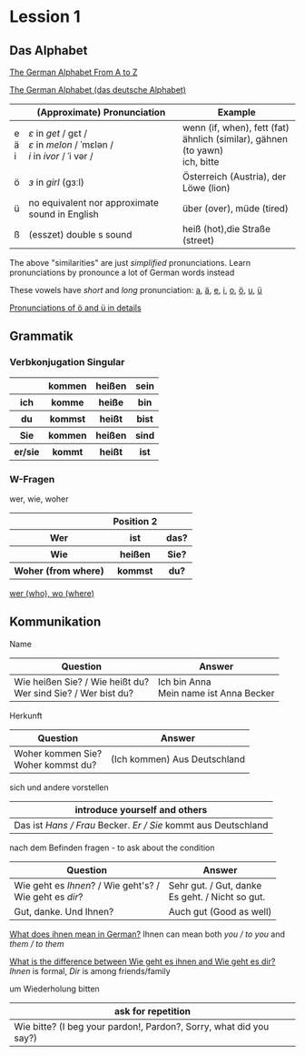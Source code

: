 # Lession 1
## Das Alphabet

[The German Alphabet From A to Z](https://www.thoughtco.com/the-german-alphabet-1444644)

[The German Alphabet (das deutsche Alphabet)](https://www.germanveryeasy.com/german-alphabet)



|  | (Approximate) Pronunciation | Example
|---|---|---|
| e	</br> ä </br> i| *ɛ* in *get* / gɛt / </br> *ɛ* in *melon* / ˈmɛlən / </br> *i* in *ivor* / ˈi vər / | wenn (if, when), fett (fat) </br> ähnlich (similar), gähnen (to yawn) </br> ich, bitte
| ö | *ɜ* in *girl* (gɜːl) | Österreich (Austria), der Löwe (lion) |
| ü | no equivalent nor approximate sound in English | über (over), müde (tired) 
| ß | (esszet)	double s sound | heiß (hot),die Straße (street) |

The above "similarities" are just *simplified* pronunciations. Learn pronunciations by pronounce a lot of German words instead

<!-- > todo: add more words example of short and long pronunciations)
 -->
These vowels have *short* and *long* pronunciation: [a](http://www.joycep.myweb.port.ac.uk/pronounce/vowela.html), [ä](http://www.joycep.myweb.port.ac.uk/pronounce/vowelae.html), [e](http://www.joycep.myweb.port.ac.uk/pronounce/vowele.html), [i](http://www.joycep.myweb.port.ac.uk/pronounce/voweli.html), [o](http://www.joycep.myweb.port.ac.uk/pronounce/vowelo.html), [ö](http://www.joycep.myweb.port.ac.uk/pronounce/voweloe.html), [u](http://www.joycep.myweb.port.ac.uk/pronounce/vowelu.html), [ü](http://www.joycep.myweb.port.ac.uk/pronounce/vowelue.html)

[Pronunciations of ö and ü in details](https://www.thegermanprofessor.com/how-to-pronounce-o-and-u/)

## Grammatik
### Verbkonjugation Singular
<table>
    <tr>
        <th></th> <th>kommen</th> <th>heißen</th> <th>sein</th>
    </tr>
    <tr>
        <th>ich</th> <th>komme</th> <th>heiße</th> <th>bin</th>
    </tr>
    <tr>
        <th>du</th> <th>kommst</th> <th>heißt</th> <th>bist</th>
    </tr>
    <tr>
        <th>Sie</th> <th>kommen</th> <th>heißen</th> <th>sind</th>
    </tr>
    <tr>
        <th>er/sie</th> <th>kommt</th> <th>heißt</th> <th>ist</th>
    </tr>
</table>

### W-Fragen
wer, wie, woher
<table>
    <tr>
        <th></th> <th>Position 2</th> <th></th>
    </tr>
    <tr>
        <th>Wer</th> <th>ist</th> <th>das?</th>
    </tr>
    <tr>
        <th>Wie</th> <th>heißen</th> <th>Sie?</th>
    </tr>
    <tr>
        <th>Woher (from where)</th> <th>kommst</th> <th>du?</th>
    </tr>
</table>

[wer (who), wo (where)](https://www.expath.de/the-questions-wer-and-wo-in-german/)

## Kommunikation
Name

| Question | Answer |
|----------|--------|
|Wie heißen Sie? / Wie heißt du? <br/> Wer sind Sie? / Wer bist du?| Ich bin Anna <br/> Mein name ist Anna Becker |

Herkunft

| Question | Answer |
|----------|--------|
|Woher kommen Sie? </br> Woher kommst du? | (Ich kommen) Aus Deutschland |

sich und andere vorstellen

|introduce yourself and others|
|---|
| Das ist *Hans / Frau* Becker. *Er / Sie* kommt aus Deutschland |

nach dem Befinden fragen - to ask about the condition

| Question | Answer |
|----------|--------|
| Wie geht es *Ihnen*? / Wie geht's? / </br> Wie geht es *dir*? | Sehr gut. / Gut, danke </br> Es geht. / Nicht so gut. |
| Gut, danke. Und Ihnen? | Auch gut (Good as well) |
[What does ihnen mean in German?](https://www.wordhippo.com/what-is/the-meaning-of/german-word-ihnen.html)
Ihnen can mean both *you / to you* and *them / to them*

[What is the difference between Wie geht es ihnen and Wie geht es dir?](https://www.quora.com/What-is-the-difference-between-Wie-geht-ihnen-and-Wie-geht-es-dir?share=1) *Ihnen* is formal, *Dir* is among friends/family

um Wiederholung bitten

|ask for repetition|
|---|
|Wie bitte? (I beg your pardon!, Pardon?, Sorry, what did you say?)|
